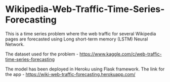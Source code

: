 # Wikipedia-Web-Traffic-Time-Series-Forecasting

This is a time series problem where the web traffic for several Wikipedia pages are forecasted using Long short-term memory (LSTM) Neural Network.

The dataset used for the problem - https://www.kaggle.com/c/web-traffic-time-series-forecasting

The model has been deployed in Heroku using Flask framework. The link for the app - https://wiki-web-traffic-forecasting.herokuapp.com/
